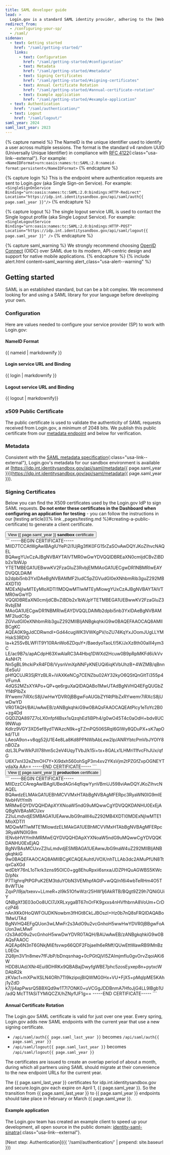 ```yaml
---
title: SAML developer guide
lead: >
  Login.gov is a standard SAML identity provider, adhering to the [Web Browser SSO Profile](https://en.wikipedia.org/wiki/SAML_2.0#Web_browser_SSO_profile){:class="usa-link--external"} with enhancements for [NIST 800-63-3](https://pages.nist.gov/800-63-3/){:class="usa-link--external"}.
redirect_from:
  - /configuring-your-sp/
  - /saml/
sidenav:
  - text: Getting started
    href: "/saml/getting-started/"
    links:
      - text: Configuration
        href: "/saml/getting-started/#configuration"
      - text: Metadata
        href: "/saml/getting-started/#metadata"
      - text: Signing Certificates
        href: "/saml/getting-started/#signing-certificates"
      - text: Annual Certificate Rotation
        href: "/saml/getting-started/#annual-certificate-rotation"
      - text: Example application
        href: "/saml/getting-started/#example-application"
  - text: Authentication
    href: "/saml/authentication/"
  - text: Logout
    href: "/saml/logout/"
saml_year: 2024
saml_last_year: 2023
---
```

{% capture nameid %}
The NameID is the unique identifier used to identify a user across multiple sessions. The format is the standard v4 random UUID (Universally Unique Identifier) in compliance with [RFC 4122](https://tools.ietf.org/html/rfc4122){:class="usa-link--external"}. For example:
            `<NameIDFormat>urn:oasis:names:tc:SAML:2.0:nameid-format:persistent</NameIDFormat>`
{% endcapture %}

{% capture login %}
This is the endpoint where authentication requests are sent to Login.gov (aka Single Sign-on Service). For example:
`<SingleSignOnService Binding="urn:oasis:names:tc:SAML:2.0:bindings:HTTP-Redirect" Location="https://idp.int.identitysandbox.gov/api/saml/auth{{ page.saml_year }}"/>`
{% endcapture %}

{% capture logout %}
  The single logout service URL is used to contact the Single logout profile (aka Single Logout Service). For example:
  `<SingleLogoutService Binding="urn:oasis:names:tc:SAML:2.0:bindings:HTTP-POST" Location="https://idp.int.identitysandbox.gov/api/saml/logout{{ page.saml_year }}" />`
{% endcapture %}

{% capture saml_warning %}
We strongly recommend choosing [OpenID Connect]({{site.baseurl}}/oidc/getting-started/) (OIDC) over SAML due to its modern, API-centric design and support for native mobile applications.
{% endcapture %}
{% include alert.html content=saml_warning alert_class="usa-alert--warning" %}

<div class="grid-row grid-gap">
  <div class="desktop:grid-col-9 mobile:grid-col-full" markdown="1">

## Getting started

SAML is an established standard, but can be a bit complex. We recommend looking for and using a SAML library for your language before developing your own.

### Configuration

Here are values needed to configure your service provider (SP) to work with Login.gov:

<div class="dev-doc-row">
    <div class="grid-row">
        <div class="grid-col-5">
            <h4 class="parameters clearfix">NameID Format</h4>
        </div>
        <div class="grid-col-7 margin-top-neg-2">
            {{ nameid | markdownify }}
        </div>
    </div>
</div>
<div class="dev-doc-row">
    <div class="grid-row">
        <div class="grid-col-5">
            <h4 class="parameters clearfix">Login service URL and Binding</h4>
        </div>
        <div class="grid-col-7 margin-top-neg-2">
            {{ login | markdownify }}
        </div>
    </div>
</div>
<div class="dev-doc-row">
    <div class="grid-row">
        <div class="grid-col-5">
            <h4 class="parameters clearfix">Logout service URL and Binding</h4>
        </div>
        <div class="grid-col-7 margin-top-neg-2">
            {{ logout | markdownify}}
        </div>
    </div>
</div>

### x509 Public Certificate
  The public certificate is used to validate the authenticity of SAML requests received from Login.gov, a minimum of 2048 bits. We publish this public certificate from our [metadata endpoint](#metadata) and below for verification.

### Metadata

Consistent with the [SAML metadata specification](https://docs.oasis-open.org/security/saml/v2.0/saml-metadata-2.0-os.pdf){:class="usa-link--external"}, Login.gov's metadata for our sandbox environment is available at [https://idp.int.identitysandbox.gov/api/saml/metadata{{ page.saml_year }}](https://idp.int.identitysandbox.gov/api/saml/metadata{{ page.saml_year }}).

### Signing Certificates
Below you can find the X509 certificates used by the Login.gov IdP to sign SAML requests. **Do not enter these certificates in the Dashboard when configuring an application for testing** - you can follow the instructions in our [testing article]({% link _pages/testing.md %}#creating-a-public-certificate) to generate a client certificate.

<div class="usa-accordion--bordered">
  <button class="usa-accordion__button" aria-controls="sandbox-cert-{{ page.saml_year }}">
  View {{ page.saml_year }} <strong>sandbox</strong> certificate
  </button>
  <div id="sandbox-cert-{{ page.saml_year }}" class="usa-accordion__content" markdown="1">
```
-----BEGIN CERTIFICATE-----
MIID7TCCAtWgAwIBAgIUYePi2i1UjRg3fIK0FG15rZaSOvAwDQYJKoZIhvcNAQEL
BQAwgYUxCzAJBgNVBAYTAlVTMR0wGwYDVQQIDBREaXN0cmljdCBvZiBDb2x1bWJp
YTETMBEGA1UEBwwKV2FzaGluZ3RvbjEMMAoGA1UECgwDR1NBMRIwEAYDVQQLDAlM
b2dpbi5nb3YxIDAeBgNVBAMMF2ludC5pZGVudGl0eXNhbmRib3guZ292MB4XDTI0
MDExNjIwMTEyMloXDTI1MDQwMTIwMTEyMlowgYUxCzAJBgNVBAYTAlVTMR0wGwYD
VQQIDBREaXN0cmljdCBvZiBDb2x1bWJpYTETMBEGA1UEBwwKV2FzaGluZ3RvbjEM
MAoGA1UECgwDR1NBMRIwEAYDVQQLDAlMb2dpbi5nb3YxIDAeBgNVBAMMF2ludC5p
ZGVudGl0eXNhbmRib3guZ292MIIBIjANBgkqhkiG9w0BAQEFAAOCAQ8AMIIBCgKC
AQEA0K9gJdCDRwndI+Gd44cugWK3VWKgPV/oZU74KqYxJOomJUgLLYMHskS3RDlO
la+k25SvBLWFlT9Y10RAnWo6ZDquY+/BaedyoTaoLf/5K/JxXz8th00aIll4ym3C
LE/ac9B7s/apACdpH63XwAlaRC3A4Hbq1DWXd2Hcuw0B9pRpMKFd6i/kVvAsNH7t
Nn5gBL9hckiPxR4FD8/VysnVmXpNNFyKNEUQi6iqKVbUhzB+4WZMB/qBnnIEeSuU
pHfQCUJR3SjRYzBLR+iVAXKeNCg7CENZbu02AY32kyO6QStQnGItTi355p4VFumA
4dQS2MZsXYAPo+QP+qe6rguXaQIDAQABo1MwUTAdBgNVHQ4EFgQUGbZYf4tPIbZx
RYwemr7iRXcS8jUwHwYDVR0jBBgwFoAUGbZYf4tPIbZxRYwemr7iRXcS8jUwDwYD
VR0TAQH/BAUwAwEB/zANBgkqhkiG9w0BAQsFAAOCAQEAtPlcy1eToYc2B0+zg4Dd
GQDZQA897Z7oLX0nfpf4Bsx1sQzqhEd1iBPh4/g0wO45T4c0aOdH+bdv8UC9NWup
KdIrz9VGY3XD5ef8ydTWAzcN9k+gTZmPQ506SRqI6GlWy8QDuPX+sK7apOkd/TUI
LAeoA9on+v8qg52jU1E4e8La8Kd8PPNWbAbLew2lp/ANRYbtcPmVbJYOlY8nBOZa
dzL3LPwWkPJII78hmSc2eV4UqyTVbJ/k15i+tx+8GALx1LHMri11fvcFhJUx/qfG
U6X7xnI32eZtmOH7Y+Xi9dxh560ohSgP3m4xv2YKsVjm2tPZGfZvpOGNEYTvdaXa
AA==
-----END CERTIFICATE-----
```
  </div>
</div>

<div class="usa-accordion--bordered margin-top-2">
  <button class="usa-accordion__button" aria-controls="production-cert-{{ page.saml_year }}">
  View {{ page.saml_year }} <strong>production</strong> certificate
  </button>
  <div id="production-cert-{{ page.saml_year }}" class="usa-accordion__content" markdown="1">
```
-----BEGIN CERTIFICATE-----
MIIDzzCCAregAwIBAgIUBedAGri4qfIqwYynVBmUJ598viAwDQYJKoZIhvcNAQEL
BQAwdzELMAkGA1UEBhMCVVMxHTAbBgNVBAgMFERpc3RyaWN0IG9mIENvbHVtYmlh
MRMwEQYDVQQHDApXYXNoaW5ndG9uMQwwCgYDVQQKDANHU0ExEjAQBgNVBAsMCUxv
Z2luLmdvdjESMBAGA1UEAwwJbG9naW4uZ292MB4XDTI0MDExNjIwMTE1MloXDTI1
MDQwMTIwMTE1MlowdzELMAkGA1UEBhMCVVMxHTAbBgNVBAgMFERpc3RyaWN0IG9m
IENvbHVtYmlhMRMwEQYDVQQHDApXYXNoaW5ndG9uMQwwCgYDVQQKDANHU0ExEjAQ
BgNVBAsMCUxvZ2luLmdvdjESMBAGA1UEAwwJbG9naW4uZ292MIIBIjANBgkqhkiG
9w0BAQEFAAOCAQ8AMIIBCgKCAQEAuhtUVOX/nhTLLAb3dc2AMuPfUN8TtqxCaXGd
wdDbY76nL1oTkrk3zns95OlC0+gg8EhuRpxii6snxa/JDZPHQuAGWBS5KWcD/pNx
P7TIghrqPtPGPuK2EM3tduYObN3VEMhpfAGtP+wQQ/n16i4wbTeRHm4O5T8vWTUe
ZqxP/l9ja/txexv+LLmeR+zI9k51OfwWzr25HW1j6AkRTB/BQgt9Z29h7QNiGUiY
QNBgXf3E03oOo8UCl7JXRLxygaBT67nOrFK9gxxs4nHVfhbrnA8VoUm+CrDczP46
nAnXKk0HoQWFOlJDKNowbm3fHGt8CkLJBOszI+Hz0b7nQ8sFRQIDAQABo1MwUTAd
BgNVHQ4EFgQUon3wLMwFr2s3AdO9u2vcGnhoH5wwHwYDVR0jBBgwFoAUon3wLMwF
r2s3AdO9u2vcGnhoH5wwDwYDVR0TAQH/BAUwAwEB/zANBgkqhkiG9w0BAQsFAAOC
AQEAp6N3nT6GNkjMiEfsvwp66QDF2Fbjaelh6eRMf/QUwEttWawRB9IMnBzL0EOx
ZQ8jm3V1n8mev7fFJbP/bDnqsnhag+0cPGtQjVl5ZAImjmfIu0gvOrvZqoiAKi6W
HDD8UAd/XNr4Eui9DHRKx9QBABajDwyfgWBE7phc5zosEyxep8n+pytxcWDAbR2k
zKVac1+mXPwXSLN4ORh7TI9kzipojBlQWMG0Hx+VU+FjX5+pMqIpME5KAhj1yZdD
k7/ji4apPwsrQ5BBXQd9w1T7I7ONK0+uVCGgJDDBnmA7HfoJjG4LL9lBgb1U/adQ
McTTfASiTYMiQCZX/hZNyfUF1g==
-----END CERTIFICATE-----
```
  </div>
</div>

#### Annual Certificate Rotation

The Login.gov SAML certificate is valid for just over one year. Every spring, Login.gov adds new SAML endpoints with the current year that use a new signing certificate.

  - `/api/saml/auth{{ page.saml_last_year }}` becomes `/api/saml/auth{{ page.saml_year }}`
  - `/api/saml/logout{{ page.saml_last_year }}` becomes `/api/saml/logout{{ page.saml_year }}`

The certificates are issued to create an overlap period of about a month, during which all partners using SAML should migrate at their convenience to the new endpoint URLs for the current year.

The {{ page.saml_last_year }} certificates for idp.int.identitysandbox.gov and secure.login.gov each expire on April 1, {{ page.saml_year }}. So the transition from {{ page.saml_last_year }} to {{ page.saml_year }} endpoints should take place in February or March {{ page.saml_year }}.

#### Example application

The Login.gov team has created an example client to speed up your development, all open source in the public domain: [identity-saml-sinatra](https://github.com/18F/identity-saml-sinatra){:class="usa-link--external"}.

[Next step: Authentication]({{ '/saml/authentication/' | prepend: site.baseurl }})

</div>
</div>
